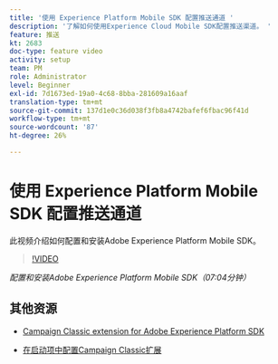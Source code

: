 ```yaml
---
title: '使用 Experience Platform Mobile SDK 配置推送通道 '
description: '了解如何使用Experience Cloud Mobile SDK配置推送渠道。 '
feature: 推送
kt: 2683
doc-type: feature video
activity: setup
team: PM
role: Administrator
level: Beginner
exl-id: 7d1673ed-19a0-4c68-8bba-281609a16aaf
translation-type: tm+mt
source-git-commit: 137d1e0c36d038f3fb8a4742bafef6fbac96f41d
workflow-type: tm+mt
source-wordcount: '87'
ht-degree: 26%

---
```


# 使用 Experience Platform Mobile SDK 配置推送通道

此视频介绍如何配置和安装Adobe Experience Platform Mobile SDK。

>[!VIDEO](https://video.tv.adobe.com/v/27699?quality=12)

*配置和安装Adobe Experience Platform Mobile SDK（07:04分钟）*

## 其他资源

* [Campaign Classic extension for Adobe Experience Platform SDK](https://helpx-internal.corp.adobe.com/content/help/en/campaign/kb/acc-aep-extension.html)

* [在启动项中配置Campaign Classic扩展](https://aep-sdks.gitbook.io/docs/using-mobile-extensions/adobe-campaignclassic)
